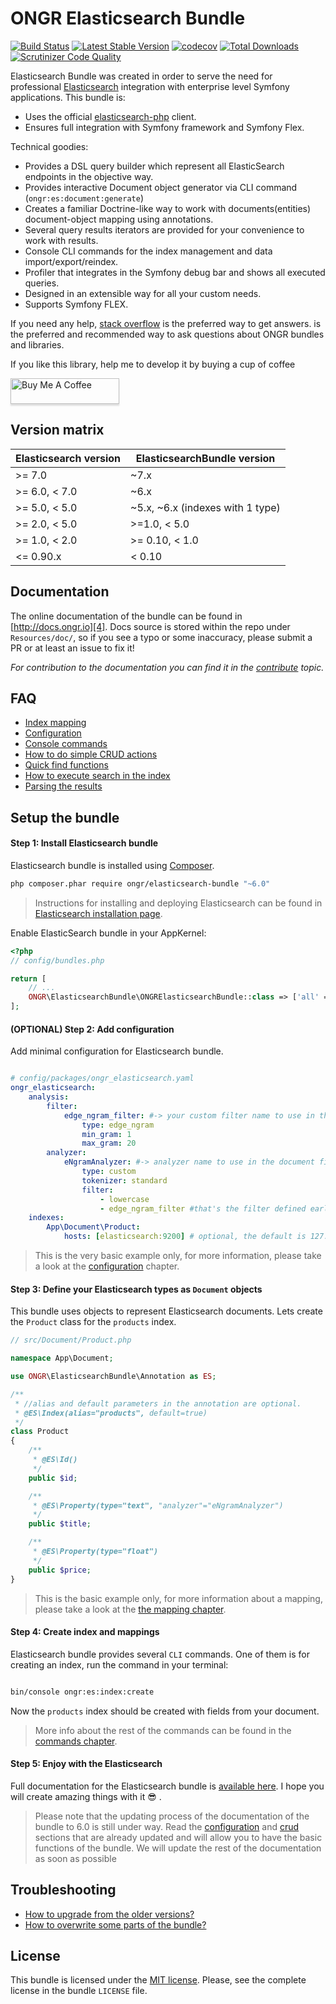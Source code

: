 # ONGR Elasticsearch Bundle

[![Build Status](https://travis-ci.org/ongr-io/ElasticsearchBundle.svg?branch=master)](https://travis-ci.org/ongr-io/ElasticsearchBundle)
[![Latest Stable Version](https://poser.pugx.org/ongr/elasticsearch-bundle/v/stable)](https://packagist.org/packages/ongr/elasticsearch-bundle)
[![codecov](https://codecov.io/gh/ongr-io/ElasticsearchBundle/branch/master/graph/badge.svg)](https://codecov.io/gh/ongr-io/ElasticsearchBundle)
[![Total Downloads](https://poser.pugx.org/ongr/elasticsearch-bundle/downloads)](https://packagist.org/packages/ongr/elasticsearch-bundle)
[![Scrutinizer Code Quality](https://scrutinizer-ci.com/g/ongr-io/ElasticsearchBundle/badges/quality-score.png?b=master)](https://scrutinizer-ci.com/g/ongr-io/ElasticsearchBundle/?branch=master)


Elasticsearch Bundle was created in order to serve the need for
professional [Elasticsearch][1] integration with enterprise level Symfony
applications. This bundle is:

* Uses the official [elasticsearch-php][2] client.
* Ensures full integration with Symfony framework and Symfony Flex.

Technical goodies:

* Provides a DSL query builder which represent all ElasticSearch endpoints in the objective way.
* Provides interactive Document object generator via CLI command (`ongr:es:document:generate`)
* Creates a familiar Doctrine-like way to work with documents(entities) document-object mapping using annotations.
* Several query results iterators are provided for your convenience to work with results.
* Console CLI commands for the index management and data import/export/reindex.
* Profiler that integrates in the Symfony debug bar and shows all executed queries.
* Designed in an extensible way for all your custom needs.
* Supports Symfony FLEX.

If you need any help, [stack overflow][3] is the preferred way to get answers.
is the preferred and recommended way to ask questions about ONGR bundles and libraries.

If you like this library, help me to develop it by buying a cup of coffee

<a href="https://www.buymeacoffee.com/zIKBXRc" target="_blank"><img src="https://www.buymeacoffee.com/assets/img/custom_images/orange_img.png" alt="Buy Me A Coffee" style="height: 41px !important;width: 174px !important;box-shadow: 0px 3px 2px 0px rgba(190, 190, 190, 0.5) !important;-webkit-box-shadow: 0px 3px 2px 0px rgba(190, 190, 190, 0.5) !important;" ></a>


## Version matrix

| Elasticsearch version | ElasticsearchBundle version      |
| --------------------- | -------------------------------- |
| >= 7.0                | ~7.x                             |
| >= 6.0, < 7.0         | ~6.x                             |
| >= 5.0, < 5.0         | ~5.x, ~6.x (indexes with 1 type) |
| >= 2.0, < 5.0         | >=1.0, < 5.0                     |
| >= 1.0, < 2.0         | >= 0.10, < 1.0                   |
| <= 0.90.x             | < 0.10                           |

## Documentation

The online documentation of the bundle can be found in [http://docs.ongr.io][4].
Docs source is stored within the repo under `Resources/doc/`, so if you see a typo or some inaccuracy, please submit a PR or at least an issue to fix it!

*For contribution to the documentation you can find it in the [contribute][5] topic.*

## FAQ
* [Index mapping][6]
* [Configuration][7]
* [Console commands][8]
* [How to do simple CRUD actions][9]
* [Quick find functions][10]
* [How to execute search in the index][11]
* [Parsing the results][12]

## Setup the bundle

#### Step 1: Install Elasticsearch bundle

Elasticsearch bundle is installed using [Composer][13].

```bash
php composer.phar require ongr/elasticsearch-bundle "~6.0"
```

> Instructions for installing and deploying Elasticsearch can be found in
 [Elasticsearch installation page][14].

Enable ElasticSearch bundle in your AppKernel:

```php
<?php
// config/bundles.php

return [
    // ...
    ONGR\ElasticsearchBundle\ONGRElasticsearchBundle::class => ['all' => true],
];

```

#### (OPTIONAL) Step 2: Add configuration 

Add minimal configuration for Elasticsearch bundle.

```yaml

# config/packages/ongr_elasticsearch.yaml
ongr_elasticsearch:
    analysis:
        filter:
            edge_ngram_filter: #-> your custom filter name to use in the analyzer below
                type: edge_ngram 
                min_gram: 1
                max_gram: 20
        analyzer:
            eNgramAnalyzer: #-> analyzer name to use in the document field
                type: custom
                tokenizer: standard
                filter:
                    - lowercase
                    - edge_ngram_filter #that's the filter defined earlier
    indexes:
        App\Document\Product:
            hosts: [elasticsearch:9200] # optional, the default is 127.0.0.1:9200

```

> This is the very basic example only, for more information, please take a look at the [configuration][9] chapter.

#### Step 3: Define your Elasticsearch types as `Document` objects

This bundle uses objects to represent Elasticsearch documents. Lets create the `Product` class for the `products` index.

```php
// src/Document/Product.php

namespace App\Document;

use ONGR\ElasticsearchBundle\Annotation as ES;

/**
 * //alias and default parameters in the annotation are optional. 
 * @ES\Index(alias="products", default=true)
 */
class Product
{
    /**
     * @ES\Id()
     */
    public $id;

    /**
     * @ES\Property(type="text", "analyzer"="eNgramAnalyzer")
     */
    public $title;

    /**
     * @ES\Property(type="float")
     */
    public $price;
}

```

> This is the basic example only, for more information about a mapping, please take a look
 at the [the mapping chapter][6].


#### Step 4: Create index and mappings

Elasticsearch bundle provides several `CLI` commands. One of them is for creating an index, run the command in your terminal:

```bash

bin/console ongr:es:index:create

```
Now the `products` index should be created with fields from your document.  

> More info about the rest of the commands can be found in the [commands chapter][8].


#### Step 5: Enjoy with the Elasticsearch

Full documentation for the Elasticsearch bundle is [available here][4].
I hope you will create amazing things with it :sunglasses: .

> Please note that the updating process of the documentation of the bundle to 6.0
>is still under way. Read the [configuration][7] and [crud][9] sections that are 
>already updated and will allow you to have the basic functions of the bundle. We
>will update the rest of the documentation as soon as possible

## Troubleshooting
* [How to upgrade from the older versions?][15]
* [How to overwrite some parts of the bundle?][16]

## License

This bundle is licensed under the [MIT license](LICENSE). Please, see the complete license
in the bundle `LICENSE` file.

[1]: https://www.elastic.co/products/elasticsearch
[2]: https://github.com/elastic/elasticsearch-php
[3]: http://stackoverflow.com/questions/tagged/ongr
[4]: http://docs.ongr.io/ElasticsearchBundle
[5]: http://docs.ongr.io/common/Contributing
[6]: http://docs.ongr.io/ElasticsearchBundle/mapping
[7]: http://docs.ongr.io/ElasticsearchBundle/configuration
[8]: http://docs.ongr.io/ElasticsearchBundle/commands
[9]: http://docs.ongr.io/ElasticsearchBundle/crud
[10]: http://docs.ongr.io/ElasticsearchBundle/find_functions
[11]: http://docs.ongr.io/ElasticsearchBundle/search
[12]: http://docs.ongr.io/ElasticsearchBundle/results_parsing
[13]: https://getcomposer.org
[14]: https://www.elastic.co/downloads/elasticsearch
[15]: http://docs.ongr.io/ElasticsearchBundle/upgrade
[16]: http://docs.ongr.io/ElasticsearchBundle/overwriting_bundle

